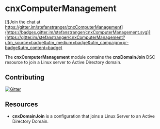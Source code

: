 # cnxComputerManagement

[![Join the chat at https://gitter.im/stefanstranger/cnxComputerManagement](https://badges.gitter.im/stefanstranger/cnxComputerManagement.svg)](https://gitter.im/stefanstranger/cnxComputerManagement?utm_source=badge&utm_medium=badge&utm_campaign=pr-badge&utm_content=badge)

The **cnxComputerManagement** module contains the **cnxDomainJoin** DSC resource to join a Linux server to Active Directory domain.

## Contributing
[![Gitter](https://badges.gitter.im/stefanstranger/cnxComputerManagement.svg)](https://gitter.im/stefanstranger/cnxComputerManagement?utm_source=badge&utm_medium=badge&utm_campaign=pr-badge)


## Resources

* **cnxDomainJoin** is a configuration that joins a Linux Server to an Active Directory Domain.

